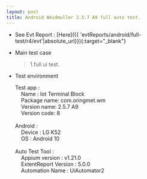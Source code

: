 ```yaml
---
layout: post
title: Android Weidmuller 2.5.7 A9 full auto test.
---
```



* See Evt Report : [Here]({{ 'evtReports/android/full-test/r4/evt'|absolute_url}}){:target="_blank"}

* Main test case 
  > 1.full ui test.<br>

* Test environment
  > 
  Test app :<br> 
    &nbsp;&nbsp;&nbsp; Name : Iot Terminal Block <br>
    &nbsp;&nbsp;&nbsp; Package name: com.oringmet.wm  <br>
    &nbsp;&nbsp;&nbsp; Version name: 2.5.7 A9  <br>
    &nbsp;&nbsp;&nbsp; Version code: 8 <br><br>
  Android :<br>
    &nbsp;&nbsp;&nbsp; Device : LG K52 <br>
    &nbsp;&nbsp;&nbsp; OS : Android 10 <br><br>
  Auto Test Tool :<br>
    &nbsp;&nbsp;&nbsp; Appium version : v1.21.0 <br>
    &nbsp;&nbsp;&nbsp; ExtentReport Version : 5.0.0 <br>
    &nbsp;&nbsp;&nbsp; Automation Name  : UiAutomator2 <br><br>